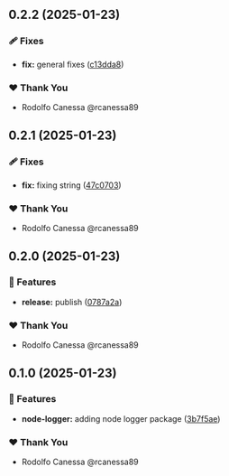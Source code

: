 ## 0.2.2 (2025-01-23)

### 🩹 Fixes

- **fix:** general fixes ([c13dda8](https://github.com/rcanessa89/my-shared/commit/c13dda8))

### ❤️ Thank You

- Rodolfo Canessa @rcanessa89

## 0.2.1 (2025-01-23)

### 🩹 Fixes

- **fix:** fixing string ([47c0703](https://github.com/rcanessa89/my-shared/commit/47c0703))

### ❤️ Thank You

- Rodolfo Canessa @rcanessa89

## 0.2.0 (2025-01-23)

### 🚀 Features

- **release:** publish ([0787a2a](https://github.com/rcanessa89/my-shared/commit/0787a2a))

### ❤️ Thank You

- Rodolfo Canessa @rcanessa89

## 0.1.0 (2025-01-23)

### 🚀 Features

- **node-logger:** adding node logger package ([3b7f5ae](https://github.com/rcanessa89/my-shared/commit/3b7f5ae))

### ❤️ Thank You

- Rodolfo Canessa @rcanessa89
